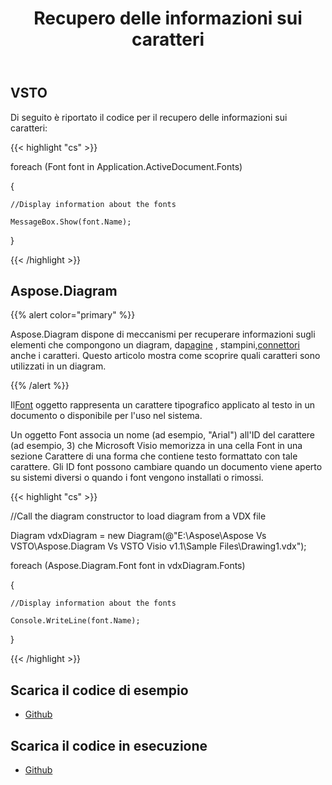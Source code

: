 ﻿---
title: Recupero delle informazioni sui caratteri
type: docs
weight: 80
url: /it/net/retrieving-font-information/
---
## **VSTO**
Di seguito è riportato il codice per il recupero delle informazioni sui caratteri:

{{< highlight "cs" >}}

  foreach (Font font in Application.ActiveDocument.Fonts)

 {

    //Display information about the fonts

    MessageBox.Show(font.Name);

 }

{{< /highlight >}}
## **Aspose.Diagram**
{{% alert color="primary" %}} 

 Aspose.Diagram dispone di meccanismi per recuperare informazioni sugli elementi che compongono un diagram, da[pagine](https://reference.aspose.com/diagram/net/aspose.diagram/pagecollection) , stampini,[connettori](/diagram/it/net/retrieving-connector-information/) anche i caratteri. Questo articolo mostra come scoprire quali caratteri sono utilizzati in un diagram.

{{% /alert %}} 

 Il[Font](https://reference.aspose.com/diagram/net/aspose.diagram/font) oggetto rappresenta un carattere tipografico applicato al testo in un documento o disponibile per l'uso nel sistema.

Un oggetto Font associa un nome (ad esempio, "Arial") all'ID del carattere (ad esempio, 3) che Microsoft Visio memorizza in una cella Font in una sezione Carattere di una forma che contiene testo formattato con tale carattere. Gli ID font possono cambiare quando un documento viene aperto su sistemi diversi o quando i font vengono installati o rimossi.

{{< highlight "cs" >}}

  //Call the diagram constructor to load diagram from a VDX file

 Diagram vdxDiagram = new Diagram(@"E:\Aspose\Aspose Vs VSTO\Aspose.Diagram Vs VSTO Visio v1.1\Sample Files\Drawing1.vdx");

 foreach (Aspose.Diagram.Font font in vdxDiagram.Fonts)

 {

    //Display information about the fonts

    Console.WriteLine(font.Name);

 }

{{< /highlight >}}
## **Scarica il codice di esempio**
- [Github](https://github.com/aspose-diagram/Aspose.Diagram-for-.NET/releases/tag/AsposeDiagramVsVSTOv1.1)
## **Scarica il codice in esecuzione**
- [Github](https://github.com/aspose-diagram/Aspose.Diagram-for-.NET/tree/master/Plugins/Aspose.Diagram%20Vs%20VSTO%20Visio/Code%20Comparison%20of%20Common%20Features/Retrieving%20Font%20Information)
